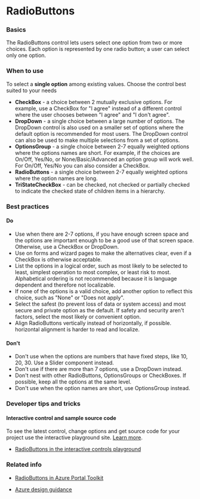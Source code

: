 ﻿# RadioButtons

 
<a name="basics"></a>
### Basics
The RadioButtons control lets users select one option from two or more choices. Each option is represented by one radio button; a user can select only one option.



<!-- TODO get an IMAGE to embed here -->

<!-- TODO get an SAMPLE CODE to embed here -->

 
<a name="when-to-use"></a>
### When to use
To select a **single option** among existing values.  Choose the control best suited to your needs
* **CheckBox** - a choice between 2 mutually exclusive options.  For example, use a CheckBox for "I agree" instead of a different control where the user chooses between "I agree" and "I don't agree".
* **DropDown** - a single choice between a large number of options.  The DropDown control is also used on a smaller set of options where the default option is recommended for most users.  The DropDown control can also be used to make multiple selections from a set of options.
* **OptionsGroup** - a single choice between 2-7 equally weighted options where the options names are short.  For example, if the choices are On/Off, Yes/No, or None/Basic/Advanced an option group will work well.  For  On/Off, Yes/No you can also consider a CheckBox.
* **RadioButtons** - a single choice between 2-7 equally weighted options where the option names are long.   
* **TriStateCheckBox** - can be checked, not checked or partially checked to indicate the checked state of children items in a hierarchy.



 
<a name="best-practices"></a>
### Best practices

<a name="best-practices-do"></a>
#### Do

* Use when there are 2-7 options, if you have enough screen space and the options are important enough to be a good use of that screen space. Otherwise, use a CheckBox or DropDown.
* Use on forms and wizard pages to make the alternatives clear, even if a CheckBox is otherwise acceptable.
* List the options in a logical order, such as most likely to be selected to least, simplest operation to most complex, or least risk to most. Alphabetical ordering is not recommended because it is language dependent and therefore not localizable.
* If none of the options is a valid choice, add another option to reflect this choice, such as "None" or "Does not apply".
* Select the safest (to prevent loss of data or system access) and most secure and private option as the default. If safety and security aren't factors, select the most likely or convenient option.
* Align RadioButtons vertically instead of horizontally, if possible. horizontal alignment is harder to read and localize.

<a name="best-practices-don-t"></a>
#### Don&#39;t
* Don't use when the options are numbers that have fixed steps, like 10, 20, 30. Use a Slider component instead.
* Don't use if there are more than 7 options, use a DropDown instead.
* Don't nest with other RadioButtons, OptionsGroups or CheckBoxes. If possible, keep all the options at the same level.
* Don't use when the option names are short, use OptionsGroup instead.



 
<a name="developer-tips-and-tricks"></a>
### Developer tips and tricks



<a name="developer-tips-and-tricks-interactive-control-and-sample-source-code"></a>
#### Interactive control and sample source code
To see the latest control, change options and get source code for your project use the interactive playground site.  [Learn more](./top-extensions-controls-playground.md).

*  <a href="https://ms.portal.azure.com/?Microsoft_Azure_Playground=true#blade/Microsoft_Azure_Playground/ControlsIndexBlade/RadioButtons_create_Playground" target="_blank">RadioButtons in the interactive controls playground</a>

 


 
<a name="related-info"></a>
### Related info

* <a href="https://www.figma.com/file/Bwn8rmUOYtnPRwA3JoQTBn/Azure-Portal-Toolkit?node-id=3023%3A69" target="_blank">RadioButtons in Azure Portal Toolkit</a>

* [Azure design guidance](http://aka.ms/portalfx/design)


